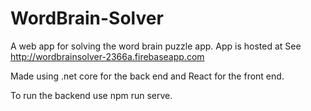 # WordBrain-Solver
A web app for solving the word brain puzzle app. App is hosted at See http://wordbrainsolver-2366a.firebaseapp.com

Made using .net core for the back end and React for the front end.

To run the backend use npm run serve. 